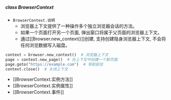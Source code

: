 ##### class BrowserContext
- `BrowserContext.说明`
	- 浏览器上下文提供了一种操作多个独立浏览器会话的方法。
	- 如果一个页面打开另一个页面, 弹出窗口将属于父页面的浏览器上下文。
	- 通过[[Browser.new_context()]]创建, 支持创建隐身浏览器上下文, 不会将任何浏览数据写入磁盘。
```python
context = browser.new_context()  # 浏览器上下文
page = context.new_page()  # 在上下文中创建一个新页面
page.goto("https://example.com")  # 导航前往
context.close()  # 关闭上下文
```
- [[BrowserContext.实例方法]]
- [[BrowserContext.实例属性]]
- [[BrowserContext.事件]]
